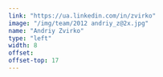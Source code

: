 ```yaml
---
link: "https://ua.linkedin.com/in/zvirko"
image: "/img/team/2012 andriy_z@2x.jpg"
name: "Andriy Zvirko"
type: "left"
width: 8
offset:
offset-top: 17
---
```

